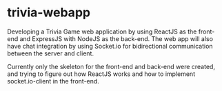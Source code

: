 # trivia-webapp
Developing a Trivia Game web application by using ReactJS as the front-end and ExpressJS with NodeJS as the back-end.
The web app will also have chat integration by using Socket.io for bidirectional communication between the server and client.

Currently only the skeleton for the front-end and back-end were created, and trying to figure out how ReactJS works and how to implement socket.io-client in the front-end.
